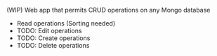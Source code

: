 (WIP) Web app that permits CRUD operations on any Mongo database

- Read operations (Sorting needed)
- TODO: Edit operations 
- TODO: Create operations
- TODO: Delete operations
